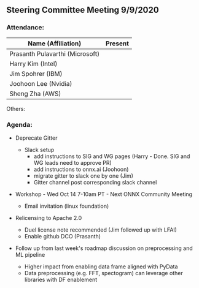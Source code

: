 ## Steering Committee Meeting 9/9/2020

### Attendance:

| Name (Affiliation)              | Present  |
| ------------------------------- | -------- |
| Prasanth Pulavarthi (Microsoft) |          |
| Harry Kim (Intel)               |          |
| Jim Spohrer (IBM)               |          |
| Joohoon Lee (Nvidia)            |          |
| Sheng Zha (AWS)                 |          |

Others: 

### Agenda:

* Deprecate Gitter
  * Slack setup
    * add instructions to SIG and WG pages (Harry - Done. SIG and WG leads need to approve PR)
    * add instructions to onnx.ai (Joohoon)
    * migrate gitter to slack one by one (Jim)
    * Gitter channel post corresponding slack channel

* Workshop - Wed Oct 14 7-10am PT - Next ONNX Community Meeting 
  * Email invitation (linux foundation)

* Relicensing to Apache 2.0
  * Duel license note recommended (Jim followed up with LFAI)
  * Enable github DCO (Prasanth)
  
* Follow up from last week's roadmap discussion on preprocessing and ML pipeline
  * Higher impact from enabling data frame aligned with PyData
  * Data preprocessing (e.g. FFT, spectogram) can leverage other libraries with DF enablement

   
 
  
